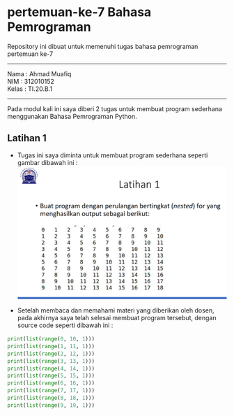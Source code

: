 # pertemuan-ke-7 Bahasa Pemrograman

Repository ini dibuat untuk memenuhi tugas bahasa pemrograman pertemuan ke-7
<hr>

Nama  : Ahmad Muafiq<br>
NIM   : 312010152<br>
Kelas : TI.20.B.1<br>
<hr>

Pada modul kali ini saya diberi 2 tugas untuk membuat program sederhana menggunakan Bahasa Pemrograman Python.<br>

## Latihan 1

* Tugas ini saya diminta untuk membuat program sederhana seperti gambar dibawah ini :<br>
![Soal Latihan 1](picture/latihan1.PNG)<br>

* Setelah membaca dan memahami materi yang diberikan oleh dosen, pada akhirnya saya telah selesai membuat program tersebut, dengan source code seperti dibawah ini :<br>
``` python
print(list(range(0, 10, 1)))
print(list(range(1, 11, 1)))
print(list(range(2, 12, 1)))
print(list(range(3, 13, 1)))
print(list(range(4, 14, 1)))
print(list(range(5, 15, 1)))
print(list(range(6, 16, 1)))
print(list(range(7, 17, 1)))
print(list(range(8, 18, 1)))
print(list(range(9, 19, 1)))
```
